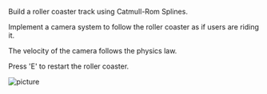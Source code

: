 Build a roller coaster track using Catmull-Rom Splines.

Implement a camera system to follow the roller coaster as if users are riding it.

The velocity of the camera follows the physics law.

Press 'E' to restart the roller coaster.


![picture](https://user-images.githubusercontent.com/46160641/199194554-e4aa86ba-6f38-413b-819a-620318ce73ba.png)
